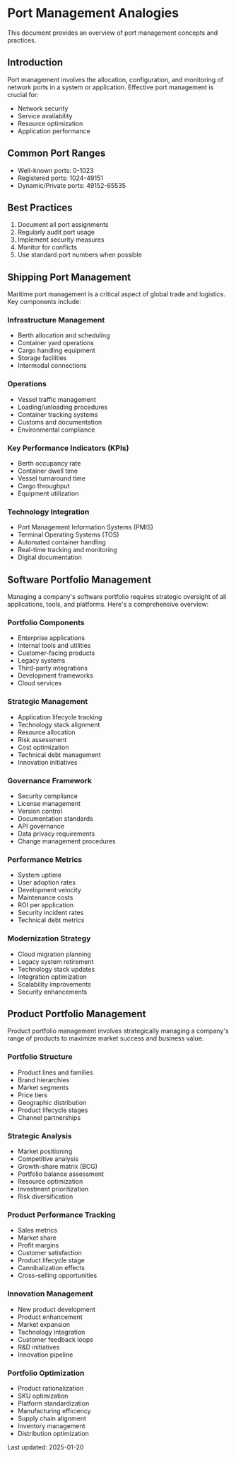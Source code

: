 # Port Management Analogies

This document provides an overview of port management concepts and practices.

## Introduction
Port management involves the allocation, configuration, and monitoring of network ports in a system or application. Effective port management is crucial for:
- Network security
- Service availability
- Resource optimization
- Application performance

## Common Port Ranges
- Well-known ports: 0-1023
- Registered ports: 1024-49151
- Dynamic/Private ports: 49152-65535

## Best Practices
1. Document all port assignments
2. Regularly audit port usage
3. Implement security measures
4. Monitor for conflicts
5. Use standard port numbers when possible

## Shipping Port Management
Maritime port management is a critical aspect of global trade and logistics. Key components include:

### Infrastructure Management
- Berth allocation and scheduling
- Container yard operations
- Cargo handling equipment
- Storage facilities
- Intermodal connections

### Operations
- Vessel traffic management
- Loading/unloading procedures
- Container tracking systems
- Customs and documentation
- Environmental compliance

### Key Performance Indicators (KPIs)
- Berth occupancy rate
- Container dwell time
- Vessel turnaround time
- Cargo throughput
- Equipment utilization

### Technology Integration
- Port Management Information Systems (PMIS)
- Terminal Operating Systems (TOS)
- Automated container handling
- Real-time tracking and monitoring
- Digital documentation

## Software Portfolio Management
Managing a company's software portfolio requires strategic oversight of all applications, tools, and platforms. Here's a comprehensive overview:

### Portfolio Components
- Enterprise applications
- Internal tools and utilities
- Customer-facing products
- Legacy systems
- Third-party integrations
- Development frameworks
- Cloud services

### Strategic Management
- Application lifecycle tracking
- Technology stack alignment
- Resource allocation
- Risk assessment
- Cost optimization
- Technical debt management
- Innovation initiatives

### Governance Framework
- Security compliance
- License management
- Version control
- Documentation standards
- API governance
- Data privacy requirements
- Change management procedures

### Performance Metrics
- System uptime
- User adoption rates
- Development velocity
- Maintenance costs
- ROI per application
- Security incident rates
- Technical debt metrics

### Modernization Strategy
- Cloud migration planning
- Legacy system retirement
- Technology stack updates
- Integration optimization
- Scalability improvements
- Security enhancements

## Product Portfolio Management
Product portfolio management involves strategically managing a company's range of products to maximize market success and business value.

### Portfolio Structure
- Product lines and families
- Brand hierarchies
- Market segments
- Price tiers
- Geographic distribution
- Product lifecycle stages
- Channel partnerships

### Strategic Analysis
- Market positioning
- Competitive analysis
- Growth-share matrix (BCG)
- Portfolio balance assessment
- Resource optimization
- Investment prioritization
- Risk diversification

### Product Performance Tracking
- Sales metrics
- Market share
- Profit margins
- Customer satisfaction
- Product lifecycle stage
- Cannibalization effects
- Cross-selling opportunities

### Innovation Management
- New product development
- Product enhancement
- Market expansion
- Technology integration
- Customer feedback loops
- R&D initiatives
- Innovation pipeline

### Portfolio Optimization
- Product rationalization
- SKU optimization
- Platform standardization
- Manufacturing efficiency
- Supply chain alignment
- Inventory management
- Distribution optimization

Last updated: 2025-01-20
